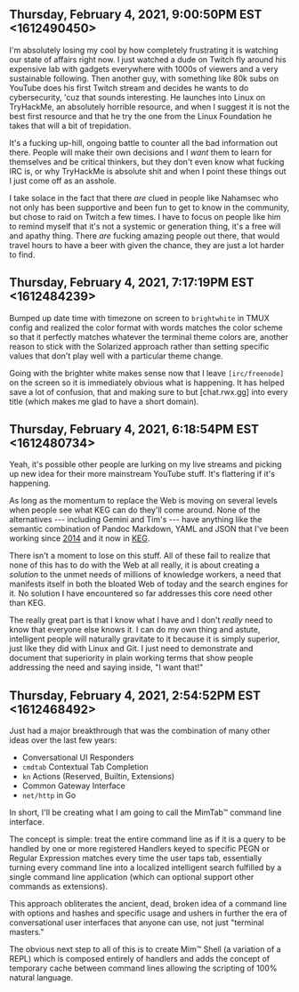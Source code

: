 ## Thursday, February 4, 2021, 9:00:50PM EST <1612490450>

I'm absolutely losing my cool by how completely frustrating it is
watching our state of affairs right now. I just watched a dude on Twitch
fly around his expensive lab with gadgets everywhere with 1000s of
viewers and a very sustainable following. Then another guy, with
something like 80k subs on YouTube does his first Twitch stream and
decides he wants to do cybersecurity, 'cuz that sounds interesting. He
launches into Linux on TryHackMe, an absolutely horrible resource, and
when I suggest it is not the best first resource and that he try the one
from the Linux Foundation he takes that will a bit of trepidation.

It's a fucking up-hill, ongoing battle to counter all the bad
information out there. People will make their own decisions and I *want*
them to learn for themselves and be critical thinkers, but they don't
even know what fucking IRC is, or why TryHackMe is absolute shit and
when I point these things out I just come off as an asshole.

I take solace in the fact that there *are* clued in people like Nahamsec
who not only has been supportive and been fun to get to know in the
community, but chose to raid on Twitch a few times. I have to focus on
people like him to remind myself that it's not a systemic or generation
thing, it's a free will and apathy thing. There *are* fucking amazing
people out there, that would travel hours to have a beer with given the
chance, they are just a lot harder to find.

## Thursday, February 4, 2021, 7:17:19PM EST <1612484239>

Bumped up date time with timezone on screen to `brightwhite` in TMUX
config and realized the color format with words matches the color scheme
so that it perfectly matches whatever the terminal theme colors are,
another reason to stick with the Solarized approach rather than setting
specific values that don't play well with a particular theme change.

Going with the brighter white makes sense now that I leave
`[irc/freenode]` on the screen so it is immediately obvious what is
happening. It has helped save a lot of confusion, that and making sure
to but [chat.rwx.gg] into every title (which makes me glad to have a short
domain).

## Thursday, February 4, 2021, 6:18:54PM EST <1612480734>

Yeah, it's possible other people are lurking on my live streams
and picking up new idea for their more mainstream YouTube stuff. It's
flattering if it's happening.

As long as the momentum to replace the Web is moving on several levels
when people see what KEG can do they'll come around. None of the
alternatives --- including Gemini and Tim's --- have anything like the
semantic combination of Pandoc Markdown, YAML and JSON that I've been
working since [2014](https://github.com/essentials-web) and it now in
[KEG](https://github.com/afkworks). 

There isn't a moment to lose on this stuff. All of these fail to realize
that none of this has to do with the Web at all really, it is about
creating a *solution* to the unmet needs of millions of knowledge
workers, a need that manifests itself in both the bloated Web of today
and the search engines for it. No solution I have encountered so far
addresses this core need other than KEG.

The really great part is that I know what I have and I don't *really*
need to know that everyone else knows it. I can do my own thing and
astute, intelligent people will naturally gravitate to it because it is
simply superior, just like they did with Linux and Git. I just need to
demonstrate and document that superiority in plain working terms that
show people addressing the need and saying inside, "I want that!"

## Thursday, February 4, 2021, 2:54:52PM EST <1612468492>

Just had a major breakthrough that was the combination of many other
ideas over the last few years:

* Conversational UI Responders
* `cmdtab` Contextual Tab Completion
* `kn` Actions (Reserved, Builtin, Extensions)
* Common Gateway Interface
* `net/http` in Go

In short, I'll be creating what I am going to call the MimTab™ command
line interface.

The concept is simple: treat the entire command line as if it is a query
to be handled by one or more registered Handlers keyed to specific PEGN
or Regular Expression matches every time the user taps tab, essentially
turning every command line into a localized intelligent search fulfilled
by a single command line application (which can optional support other
commands as extensions).

This approach obliterates the ancient, dead, broken idea of a command
line with options and hashes and specific usage and ushers in further
the era of conversational user interfaces that anyone can use, not just
"terminal masters."

The obvious next step to all of this is to create Mim™ Shell (a
variation of a REPL) which is composed entirely of handlers and adds the
concept of temporary cache between command lines allowing the scripting
of 100% natural language.
